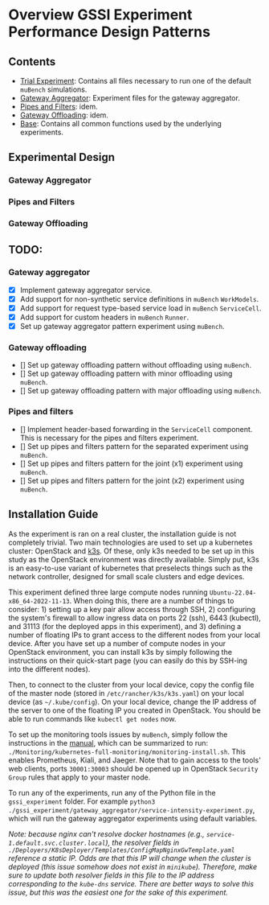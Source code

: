# Overview GSSI Experiment Performance Design Patterns

## Contents

- [Trial Experiment](./trial_experiment/): Contains all files necessary to run one of the default `muBench` simulations.
- [Gateway Aggregator](./gateway_aggregator/): Experiment files for the gateway aggregator.
- [Pipes and Filters](./pipes_and_filters/): idem.
- [Gateway Offloading](./gateway_offloading): idem.
- [Base](./base.py): Contains all common functions used by the underlying experiments.

## Experimental Design

### Gateway Aggregator

### Pipes and Filters

### Gateway Offloading

## TODO:

### Gateway aggregator

- [x] Implement gateway aggregator service.
- [x] Add support for non-synthetic service definitions in `muBench` `WorkModels`.
- [x] Add support for request type-based service load in `muBench` `ServiceCell`.
- [x] Add support for custom headers in `muBench` `Runner`.
- [x] Set up gateway aggregator pattern experiment using `muBench`.

### Gateway offloading

- [] Set up gateway offloading pattern without offloading using `muBench`.
- [] Set up gateway offloading pattern with minor offloading using `muBench`.
- [] Set up gateway offloading pattern with major offloading using `muBench`.

### Pipes and filters

- [] Implement header-based forwarding in the `ServiceCell` component. This is necessary for the pipes and filters experiment.
- [] Set up pipes and filters pattern for the separated experiment using `muBench`.
- [] Set up pipes and filters pattern for the joint (x1) experiment using `muBench`.
- [] Set up pipes and filters pattern for the joint (x2) experiment using `muBench`.

## Installation Guide

As the experiment is ran on a real cluster, the installation guide is not completely trivial.
Two main technologies are used to set up a kubernetes cluster: OpenStack and [k3s](https://docs.k3s.io/quick-start).
Of these, only k3s needed to be set up in this study as the OpenStack environment was directly available.
Simply put, k3s is an easy-to-use variant of kubernetes that preselects things such as the network controller, designed for small scale clusters and edge devices.

This experiment defined three large compute nodes running `Ubuntu-22.04-x86_64-2022-11-13`.
When doing this, there are a number of things to consider: 1) setting up a key pair allow access through SSH, 2) configuring the system's firewall to allow ingress data on ports 22 (ssh), 6443 (kubectl), and 31113 (for the deployed apps in this experiment), and 3) defining a number of floating IPs to grant access to the different nodes from your local device.
After you have set up a number of compute nodes in your OpenStack environment, you can install k3s by simply following the instructions on their quick-start page (you can easily do this by SSH-ing into the different nodes).

Then, to connect to the cluster from your local device, copy the config file of the master node (stored in `/etc/rancher/k3s/k3s.yaml`) on your local device (as `~/.kube/config`).
On your local device, change the IP address of the server to one of the floating IP you created in OpenStack.
You should be able to run commands like `kubectl get nodes` now.

To set up the monitoring tools issues by `muBench`, simply follow the instructions in the [manual](../Docs/Manual.md#install-and-access-the-monitoring-framework), which can be summarized to run: `./Monitoring/kubernetes-full-monitoring/monitoring-install.sh`.
This enables Prometheus, Kiali, and Jaeger.
Note that to gain access to the tools' web clients, ports `30001:30003` should be opened up in OpenStack `Security Group` rules that apply to your master node.

To run any of the experiments, run any of the Python file in the `gssi_experiment` folder. For example `python3 ./gssi_experiment/gateway_aggregator/service-intensity-experiment.py`, which will run the gateway aggregator experiments using default variables.

_Note: because nginx can't resolve docker hostnames (e.g., `service-1.default.svc.cluster.local`), the resolver fields in `./Deployers/K8sDeployer/Templates/ConfigMapNginxGwTemplate.yaml` reference a static IP. Odds are that this IP will change when the cluster is deployed (this issue somehow does not exist in ``minikube``). Therefore, make sure to update both resolver fields in this file to the IP address corresponding to the `kube-dns` service. There are better ways to solve this issue, but this was the easiest one for the sake of this experiment._
